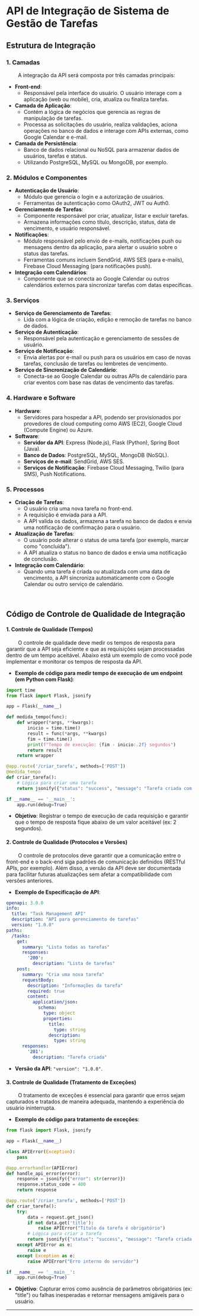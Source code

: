 # API de Integração de Sistema de Gestão de Tarefas

## Estrutura de Integração

### **1. Camadas**
&emsp;&emsp; A integração da API será composta por três camadas principais:

- **Front-end**: 
    - Responsável pela interface do usuário. O usuário interage com a aplicação (web ou mobile), cria, atualiza ou finaliza tarefas.
- **Camada de Aplicação**:
    - Contém a lógica de negócios que gerencia as regras de manipulação de tarefas.
    - Processa as solicitações do usuário, realiza validações, aciona operações no banco de dados e interage com APIs externas, como Google Calendar e e-mail.
- **Camada de Persistência**:
    - Banco de dados relacional ou NoSQL para armazenar dados de usuários, tarefas e status.
    - Utilizando PostgreSQL, MySQL ou MongoDB, por exemplo.

### **2. Módulos e Componentes**
- **Autenticação de Usuário**:
    - Módulo que gerencia o login e a autorização de usuários.
    - Ferramentas de autenticação como OAuth2, JWT ou Auth0.
- **Gerenciamento de Tarefas**:
    - Componente responsável por criar, atualizar, listar e excluir tarefas.
    - Armazena informações como título, descrição, status, data de vencimento, e usuário responsável.
- **Notificações**:
    - Módulo responsável pelo envio de e-mails, notificações push ou mensagens dentro da aplicação, para alertar o usuário sobre o status das tarefas.
    - Ferramentas comuns incluem SendGrid, AWS SES (para e-mails), Firebase Cloud Messaging (para notificações push).
- **Integração com Calendários**:
    - Componente que se conecta ao Google Calendar ou outros calendários externos para sincronizar tarefas com datas específicas.
   
### **3. Serviços**
- **Serviço de Gerenciamento de Tarefas**:
    - Lida com a lógica de criação, edição e remoção de tarefas no banco de dados.
- **Serviço de Autenticação**:
    - Responsável pela autenticação e gerenciamento de sessões de usuário.
- **Serviço de Notificação**:
    - Envia alertas por e-mail ou push para os usuários em caso de novas tarefas, conclusão de tarefas ou lembretes de vencimento.
- **Serviço de Sincronização de Calendário**:
    - Conecta-se ao Google Calendar ou outras APIs de calendário para criar eventos com base nas datas de vencimento das tarefas.

### **4. Hardware e Software**
- **Hardware**:
    - Servidores para hospedar a API, podendo ser provisionados por provedores de cloud computing como AWS (EC2), Google Cloud (Compute Engine) ou Azure.
- **Software**:
    - **Servidor da API**: Express (Node.js), Flask (Python), Spring Boot (Java).
    - **Banco de Dados**: PostgreSQL, MySQL, MongoDB (NoSQL).
    - **Serviços de e-mail**: SendGrid, AWS SES.
    - **Serviços de Notificação**: Firebase Cloud Messaging, Twilio (para SMS), Push Notifications.

### **5. Processos**
- **Criação de Tarefas**: 
    - O usuário cria uma nova tarefa no front-end.
    - A requisição é enviada para a API.
    - A API valida os dados, armazena a tarefa no banco de dados e envia uma notificação de confirmação para o usuário.
- **Atualização de Tarefas**:
    - O usuário pode alterar o status de uma tarefa (por exemplo, marcar como "concluída").
    - A API atualiza o status no banco de dados e envia uma notificação de conclusão.
- **Integração com Calendário**:
    - Quando uma tarefa é criada ou atualizada com uma data de vencimento, a API sincroniza automaticamente com o Google Calendar ou outro serviço de calendário.

<br>

## Código de Controle de Qualidade de Integração

#### **1. Controle de Qualidade (Tempos)**

&emsp;&emsp; O controle de qualidade deve medir os tempos de resposta para garantir que a API seja eficiente e que as requisições sejam processadas dentro de um tempo aceitável. Abaixo está um exemplo de como você pode implementar e monitorar os tempos de resposta da API.

- **Exemplo de código para medir tempo de execução de um endpoint (em Python com Flask)**:

```python
import time
from flask import Flask, jsonify

app = Flask(__name__)

def medida_tempo(func):
    def wrapper(*args, **kwargs):
        inicio = time.time()
        result = func(*args, **kwargs)
        fim = time.time()
        print(f"Tempo de execução: {fim - inicio:.2f} segundos")
        return result
    return wrapper

@app.route('/criar_tarefa', methods=['POST'])
@medida_tempo
def criar_tarefa():
    # Lógica para criar uma tarefa
    return jsonify({"status": "success", "message": "Tarefa criada com sucesso"})

if __name__ == '__main__':
    app.run(debug=True)
```

- **Objetivo**: Registrar o tempo de execução de cada requisição e garantir que o tempo de resposta fique abaixo de um valor aceitável (ex: 2 segundos).

#### **2. Controle de Qualidade (Protocolos e Versões)**

&emsp;&emsp; O controle de protocolos deve garantir que a comunicação entre o front-end e o back-end siga padrões de comunicação definidos (RESTful APIs, por exemplo). Além disso, a versão da API deve ser documentada para facilitar futuras atualizações sem afetar a compatibilidade com versões anteriores.

   - **Exemplo de Especificação de API**:

```yaml
openapi: 3.0.0
info:
  title: "Task Management API"
  description: "API para gerenciamento de tarefas"
  version: "1.0.0"
paths:
  /tasks:
    get:
      summary: "Lista todas as tarefas"
      responses:
        '200':
          description: "Lista de tarefas"
    post:
      summary: "Cria uma nova tarefa"
      requestBody:
        description: "Informações da tarefa"
        required: true
        content:
          application/json:
            schema:
              type: object
              properties:
                title:
                  type: string
                description:
                  type: string
      responses:
        '201':
          description: "Tarefa criada"
```

   - **Versão da API**: `"version": "1.0.0"`.

#### **3. Controle de Qualidade (Tratamento de Exceções)**

&emsp;&emsp; O tratamento de exceções é essencial para garantir que erros sejam capturados e tratados de maneira adequada, mantendo a experiência do usuário ininterrupta.

- **Exemplo de código para tratamento de exceções**:

```python
from flask import Flask, jsonify

app = Flask(__name__)

class APIError(Exception):
    pass

@app.errorhandler(APIError)
def handle_api_error(error):
    response = jsonify({"error": str(error)})
    response.status_code = 400
    return response

@app.route('/criar_tarefa', methods=['POST'])
def criar_tarefa():
    try:
        data = request.get_json()
        if not data.get('title'):
            raise APIError("Título da tarefa é obrigatório")
        # Lógica para criar a tarefa
        return jsonify({"status": "success", "message": "Tarefa criada com sucesso"})
    except APIError as e:
        raise e
    except Exception as e:
        raise APIError("Erro interno do servidor")

if __name__ == '__main__':
    app.run(debug=True)
```

- **Objetivo**: Capturar erros como ausência de parâmetros obrigatórios (ex: "title") ou falhas inesperadas e retornar mensagens amigáveis para o usuário.

---